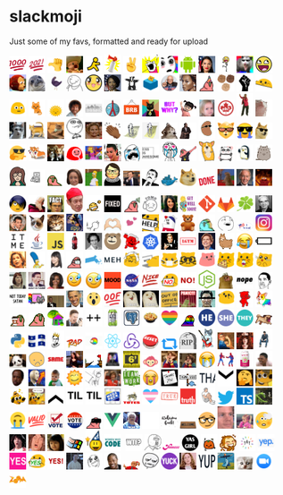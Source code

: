 # slackmoji

Just some of my favs, formatted and ready for upload

<img src="1000.png" alt="1000" width="30"/>  <img src="2021.png" alt="2021" width="30"/>  <img src="50-percent-thumb.png" alt="50-percent-thumb" width="30"/>  <img src="ahhh.gif" alt="ahhh" width="30"/>  <img src="aim-away.png" alt="aim-away" width="30"/>  <img src="air-horn.png" alt="" width="30"/> <img src="air-quotes.gif" alt="" width="30"/> <img src="all-the-things.jpg" alt="all-the-things" width="30"/>  <img src="amazing.gif" alt="amazing" width="30"/>  <img src="android.png" alt="android" width="30"/>  <img src="aoc.jpg" alt="alexandria ocasio-cortez" width="30"/>  <img src="awesome-dance.gif" alt="awesome-dance" width="30"/>  <img src="awesome-possum.png" alt="awesome-possum" width="30"/>  <img src="awesome.png" alt="awesome" width="30"/>  <img src="awkward-monkey-look.gif" alt="awkward-monkey-look" width="30"/>  <img src="awkward-seal.jpg" alt="awkward-seal" width="30"/>  <img src="aww-yiss.gif" alt="aww-yiss" width="30"/>  <img src="aww.png" alt="aww" width="30"/>  <img src="awwwww.png" alt="awwwww" width="30"/>  <img src="ayanna-pressley.jpg" alt="ayanna pressley" width="30"/>  <img src="badger.gif" alt="badger" width="30"/>  <img src="ballot.png" alt="ballot" width="30"/>  <img src="bern.png" alt="bern" width="30"/>  <img src="beyonce.png" alt="beyonce" width="30"/>  <img src="birthday-party-parrot.gif" alt="" width="30"/> <img src="blm-fists.png" alt="blm-fists" width="30"/>  <img src="blm.png" alt="blm" width="30"/>  <img src="blob-bongo.gif" alt="" width="30"/> <img src="blob-eyeroll.gif" alt="" width="30"/> <img src="blob-kitty-cat.gif" alt="blob-kitty-cat" width="30"/>  <img src="blob-sun.gif" alt="blob-sun" width="30"/>  <img src="bob-ross.png" alt="bob-ross" width="30"/>  <img src="boston-skyline.png" alt="" width="30"/> <img src="boston.png" alt="boston" width="30"/>  <img src="brb.gif" alt="brb" width="30"/> <img src="business-cat.jpg" alt="business-cat" width="30"/>  <img src="but-why.png" alt="" width="30"/> <img src="bye.gif" alt="bye" width="30"/> <img src="can-you-not.png" alt="can-you-not" width="30"/>  <img src="canada-eh.jpg" alt="canada-eh" width="30"/>  <img src="carlton.gif" alt="carlton" width="30"/>  <img src="cat-jam.gif" alt="cat-jam" width="30"/>  <img src="cat-omg.gif" alt="cat-omg" width="30"/>  <img src="cat-on-keyboard.png" alt="" width="30"/> <img src="cat-typing.gif" alt="cat-typing" width="30"/>  <img src="challenge-accepted.png" alt="challenge-accepted" width="30"/>  <img src="chrissy-teigen-yikes.gif" alt="chrissy-teigen-yikes" width="30"/>  <img src="clap-all.gif" alt="clap-all" width="30"/>  <img src="clippy.gif" alt="clippy" width="30"/>  <img src="clippy.jpg" alt="" width="30"/> <img src="confused_dog.gif" alt="confused_dog" width="30"/>  <img src="confused-travolta.gif" alt="confused-travolta" width="30"/> <img src="cool-beans.png" alt="" width="30"/> <img src="cool-cat.png" alt="cool-cat" width="30"/>  <img src="cool-crying.png" alt="" width="30"/> <img src="cool-doge.gif" alt="cool-doge" width="30"/> <img src="cool-finger-guns.png" alt="" width="30"/> <img src="corgi-twins.png" alt="corgi-twins" width="30"/>  <img src="corgis-running.gif" alt="corgis-running" width="30"/>  <img src="cozy-party.gif" alt="" width="30"/>  <img src="crazy-cat-lady.jpg" alt="crazy-cat-lady" width="30"/>  <img src="crying-kim.jpg" alt="crying-kim" width="30"/>  <img src="cryz.png" alt="cryz" width="30"/>  <img src="css-is-awesome.png" alt="css-is-awesome" width="30"/> <img src="cuteness-overload.jpg" alt="cuteness-overload" width="30"/>  <img src="dab-parrot.gif" alt="" width="30"/> <img src="dancing-corgi.gif" alt="dancing-corgi" width="30"/>  <img src="dancing-panda.gif" alt="dancing-panda" width="30"/>  <img src="dancing-penguin.gif" alt="dancing-penguin" width="30"/>  <img src="dancing-pusheen.gif" alt="dancing-pusheen" width="30"/>  <img src="daria.png" alt="" width="30"/> <img src="dead-ipod.png" alt="dead ipod" width="30"/>  <img src="deal-with-it.gif" alt="deal-with-it" width="30"/>  <img src="debbie-down.png" alt="debbie-down" width="30"/>  <img src="disappear.gif" alt="" width="30"/> <img src="dissent.png" alt="dissent" width="30"/>  <img src="do-it-live.jpg" alt="do-it-live" width="30"/>  <img src="do-not-want.png" alt="do-not-want" width="30"/>  <img src="docker.png" alt="docker logo" width="30"/>  <img src="doge.png" alt="doge" width="30"/>  <img src="done.jpg" alt="done" width="30"/>  <img src="dramatic-chipmunk.png" alt="dramatic-chipmunk" width="30"/>  <img src="ed-markey.jpg" alt="ed markey" width="30"/>  <img src="elmo-fire.gif" alt="elmo-fire" width="30"/>  <img src="emo.gif" alt="" width="30"/> <img src="face-palm.png" alt="face-palm" width="30"/>  <img src="facts.png" alt="dwight saying fact" width="30"/>  <img src="fellow-kids.png" alt="fellow-kids" width="30"/>  <img src="fist-shake.gif" alt="fist-shake" width="30"/>  <img src="fixed.png" alt="" width="30"/>  <img src="flying-money-parrot.gif" alt="" width="30"/> <img src="fomo.jpg" alt="fomo" width="30"/>  <img src="friday-rebecca-black.png" alt="friday-rebecca-black" width="30"/>  <img src="get-well-soon.jpg" alt="get-well-soon" width="30"/>  <img src="git.png" alt="git" width="30"/>  <img src="gitlab.png" alt="gitlab logo" width="30"/>  <img src="good-luck.png" alt="good-luck" width="30"/>  <img src="grace-hopper.png" alt="" width="30"/> <img src="groundhog-day.png" alt="groundhog-day" width="30"/>  <img src="grumpy-cat.png" alt="grumpy-cat" width="30"/>  <img src="happy-cat.jpg" alt="happy-cat" width="30"/>  <img src="harriet-the-spy.jpg" alt="harriet-the-spy" width="30"/>  <img src="head-into-wall.gif" alt="head-into-wall" width="30"/>  <img src="heart-hands.gif" alt="heart-hands" width="30"/>  <img src="hearts-flow.gif" alt="hearts-flow" width="30"/>  <img src="help-sign.png" alt="" width="30"/> <img src="homestar.png" alt="" width="30"/> <img src="hug-bear.gif" alt="hug-bear" width="30"/>  <img src="hyper-fast-parrot.gif" alt="" width="30"/> <img src="i-see-what-you-did-there.png" alt="" width="30"/> <img src="i-voted.png" alt="i-voted" width="30"/>  <img src="instagram.png" alt="instagram logo" width="30"/>  <img src="it-me.png" alt="" width="30"/> <img src="java.png" alt="java logo" width="30"/>  <img src="javascript.png" alt="javascript logo" width="30"/>  <img src="jinx-owe-me-a-coke.png" alt="jinx, owe me a coke" width="30"/>  <img src="katherine-johnson.png" alt="" width="30"/> <img src="keytar-bear.png" alt="keytar-bear" width="30"/>  <img src="koolaid.jpg" alt="" width="30"/> <img src="kubernetes.png" alt="kubernetes logo" width="30"/>  <img src="leo-toast.gif" alt="leo-toast" width="30"/>  <img src="lgtm.png" alt="let's get it merged" width="30"/>  <img src="liz-warren.jpg" alt="elizabeth warren" width="30"/>  <img src="llama.gif" alt="llama" width="30"/>  <img src="lolsob.png" alt="" width="30"/>  <img src="low-battery.gif" alt="" width="30"/> <img src="lucille-bluth-wink.png" alt="lucille bluth winking" width="30"/>  <img src="marge.png" alt="marge simpson" width="30"/>  <img src="marie-kondo.png" alt="marie kondo" width="30"/>  <img src="mask-parrot.gif" alt="mask-parrot" width="30"/>  <img src="massachusetts.png" alt="" width="30"/> <img src="meh.png" alt="meh" width="30"/>  <img src="meow-bernie.png" alt="" width="30"/> <img src="meow-keyboard-bang-head.gif" alt="" width="30"/> <img src="meow-mask.png" alt="" width="30"/>  <img src="meow-nerd.png" alt="" width="30"/>  <img src="meow-party.gif" alt="" width="30"/>  <img src="meow-pizza.png" alt="" width="30"/>  <img src="meow-wine.png" alt="" width="30"/> <img src="meow-wow.png" alt="" width="30"/>  <img src="meredith.png" alt="meredith from the office" width="30"/>  <img src="michael-scott-no.png" alt="michael-scott-no" width="30"/>  <img src="michelle.png" alt="michelle" width="30"/>  <img src="mild-panic-intensifies.gif" alt="mild-panic intensifies" width="30"/>  <img src="mild-panic.jpg" alt="mild-panic" width="30"/>  <img src="mood.png" alt="" width="30"/>  <img src="nasa.png" alt="nasa logo" width="30"/>  <img src="nice.png" alt="nice" width="30"/>  <img src="no-sign.png" alt="" width="30"/> <img src="no.png" alt="no" width="30"/>  <img src="nodejs.png" alt="node js" width="30"/>  <img src="nom.gif" alt="nom" width="30"/>  <img src="nope.png" alt="nope" width="30"/>  <img src="not-bad-obama.png" alt="not-bad-obama" width="30"/>  <img src="not-today-satan.png" alt="not-today-satan" width="30"/>  <img src="nyan-cat.gif" alt="nyan-cat" width="30"/>  <img src="obama-mic-drop.png" alt="obama dropping the mic" width="30"/>  <img src="obama.jpg" alt="obama" width="30"/>  <img src="oh-wow.gif" alt="oh-wow" width="30"/>  <img src="oof.jpg" alt="" width="30"/> <img src="orly.jpg" alt="" width="30"/> <img src="orly.png" alt="orly owl" width="30"/>  <img src="out-of-office.jpg" alt="out-of-office" width="30"/>  <img src="panic-kermit.gif" alt="panic-kermit" width="30"/>  <img src="parasite.png" alt="parasite" width="30"/>  <img src="party-blob.gif" alt="party-blob" width="30"/>  <img src="party-cat.gif" alt="party-cat" width="30"/>  <img src="party-corgi.gif" alt="party-corgi" width="30"/>  <img src="party-parrot-coffee.gif" alt="party-parrot-coffee" width="30"/>  <img src="party-parrot.gif" alt="party-parrot" width="30"/>  <img src="party-wfh.gif" alt="party-wfh" width="30"/>  <img src="php-ceo.png" alt="php ceo" width="30"/>  <img src="plus-plus.png" alt="plus-plus" width="30"/>  <img src="polar-seltzer.jpg" alt="polar-seltzer" width="30"/>  <img src="postgres.png" alt="" width="30"/>  <img src="poutine.png" alt="poutine" width="30"/>  <img src="pride-heart.png" alt="pride heart" width="30"/>  <img src="pride-parrot.png" alt="pride parrot" width="30"/>  <img src="pronoun-he.png" alt="" width="30"/>  <img src="pronoun-she.png" alt="" width="30"/>  <img src="pronoun-they.png" alt="" width="30"/>  <img src="pug-run.png" alt="running pug" width="30"/>  <img src="python.png" alt="" width="30"/>  <img src="quebec.png" alt="quebec flag" width="30"/>  <img src="queen-rbg.png" alt="queen-rbg" width="30"/>  <img src="rad.png" alt="rad" width="30"/>  <img src="rainbow-sheep.gif" alt="" width="30"/> <img src="react.png" alt="react" width="30"/>  <img src="redux.png" alt="redux" width="30"/>  <img src="reset.png" alt="reset button" width="30"/>  <img src="retweet.png" alt="retweet button" width="30"/>  <img src="rip.png" alt="rip tombstone" width="30"/>  <img src="rocker-cat.gif" alt="rocker-cat" width="30"/> <img src="rosie.png" alt="rosie" width="30"/>  <img src="russian-doll.jpg" alt="russian-doll" width="30"/> <img src="sad-keanu.gif" alt="sad-keanu" width="30"/>  <img src="sad-panda.png" alt="sad-panda" width="30"/>  <img src="sads.png" alt="sads" width="30"/>  <img src="same.jpg" alt="same" width="30"/>  <img src="self-high-five.gif" alt="self-high-five" width="30"/>  <img src="shipitparrot.png" alt="ship it parrot" width="30"/>  <img src="siren.png" alt="siren" width="30"/>  <img src="six-feet.png" alt="six-feet" width="30"/>  <img src="smh.gif" alt="shaking-my-head" width="30"/>  <img src="so-excited-kristen-wiig.gif" alt="so-excited-kristen-wiig" width="30"/>  <img src="so-excited-so-scared-kristen-wiig.gif" alt="so-excited-so-scared-kristen-wiig" width="30"/>  <img src="sob-clapping.gif" alt="" width="30"/> <img src="spiderman-pointing.png" alt="" width="30"/> <img src="spindrift.png" alt="spindrift seltzer" width="30"/>  <img src="squinting.png" alt="" width="30"/> <img src="stanley.png" alt="stanley from the office" width="30"/>  <img src="stonks.png" alt="stonks" width="30"/>  <img src="success-kid.png" alt="success-kid" width="30"/>  <img src="sunshine.gif" alt="sunshine" width="30"/>  <img src="table-flip.png" alt="table-flip" width="30"/>  <img src="target-lady.jpg" alt="target-lady" width="30"/>  <img src="team-work.jpg" alt="" width="30"/> <img src="tears-of-blood.png" alt="" width="30"/> <img src="thank-you-note.jpg" alt="thank-you" width="30"/>  <img src="thank-you.gif" alt="thank-you" width="30"/>  <img src="thanks.gif" alt="thanks" width="30"/>  <img src="that-down-arrow.gif" alt="that-down-arrow" width="30"/>  <img src="thinking-rotating.gif" alt="thinking-rotating" width="30"/>  <img src="this-is-fine-melt.gif" alt="this-is-fine-melt" width="30"/>  <img src="this-is-fine.gif" alt="this-is-fine" width="30"/>  <img src="this-is-fine.png" alt="this-is-fine" width="30"/>  <img src="this-up-arrow.gif" alt="this-up-arrow" width="30"/>  <img src="til.png" alt="today i learned" width="30"/>  <img src="today-i-learned.png" alt="" width="30"/> <img src="toilet-paper.png" alt="toilet-paper" width="30"/>  <img src="totes-ma-goats.gif" alt="totes-ma-goats" width="30"/>  <img src="trans-heart.png" alt="trans-heart" width="30"/>  <img src="true.png" alt="" width="30"/> <img src="truth.png" alt="truth" width="30"/>  <img src="try-not-to-cry.gif" alt="try-not-to-cry" width="30"/>  <img src="twitter.png" alt="twitter" width="30"/>  <img src="typescript.png" alt="typescript logo" width="30"/>  <img src="typing.gif" alt="typing" width="30"/>  <img src="upside-down-tears.png" alt="" width="30"/> <img src="valid.png" alt="" width="30"/>  <img src="vote.jpg" alt="vote" width="30"/>  <img src="vote.png" alt="vote" width="30"/>  <img src="vr-party-parrot.png" alt="vr party parrot" width="30"/>  <img src="vue.png" alt="vue" width="30"/>  <img src="wat.gif" alt="wat" width="30"/> <img src="waving-corgi.gif" alt="" width="30"/> <img src="welcome-back.png" alt="welcome-back" width="30"/>  <img src="welcome-mat.jpg" alt="welcome-mat" width="30"/>  <img src="well-actually.png" alt="well-actually" width="30"/>  <img src="what-blink.gif" alt="what-blink" width="30"/>  <img src="what-could-go-wrong.png" alt="what-could-go-wrong" width="30"/> <img src="whewph.gif" alt="whewph" width="30"/>  <img src="whoa-keanu.gif" alt="" width="30"/> <img src="whoa.png" alt="whoa" width="30"/>  <img src="why-not-both.png" alt="why-not-both" width="30"/>  <img src="windows.png" alt="windows logo" width="30"/>  <img src="wizard.png" alt="wizard" width="30"/>  <img src="women-who-code.png" alt="" width="30"/> <img src="wtf-question.jpg" alt="" width="30"/> <img src="wtf.png" alt="" width="30"/> <img src="y-u-no.png" alt="y-u-no" width="30"/>  <img src="yaaaas.png" alt="yaaaas" width="30"/>  <img src="yas-girl.png" alt="yas-girl" width="30"/>  <img src="yay-blob.gif" alt="yay-blob" width="30"/>  <img src="yay-clap.gif" alt="yay-clap" width="30"/>  <img src="yay-rainbow.gif" alt="yay-rainbow" width="30"/>  <img src="yep.png" alt="" width="30"/> <img src="yes-party.gif" alt="" width="30"/> <img src="yes-sign.png" alt="yes-sign" width="30"/>  <img src="yes.jpg" alt="yes" width="30"/>  <img src="yesss-kit.gif" alt="yesss-kit" width="30"/>  <img src="yey.png" alt="yey" width="30"/>  <img src="yo-dawg.png" alt="yo-dawg" width="30"/>  <img src="you-got-it-dude.gif" alt="you-got-it-dude" width="30"/>  <img src="youve-got-to-be-kidding.png" alt="youve-got-to-be-kidding" width="30"/>  <img src="yuck.png" alt="" width="30"/>  <img src="yup-pan.gif" alt="" width="30"/> <img src="yup.png" alt="yup" width="30"/>  <img src="zero-fucks-given.png" alt="zero-fucks-given" width="30"/>  <img src="zoom-cat-lawyer.jpg" alt="" width="30"/> <img src="zoom-logo.png" alt="zoom logo" width="30"/>  <img src="zoom.jpg" alt="zoom old tv show logo" width="30"/>